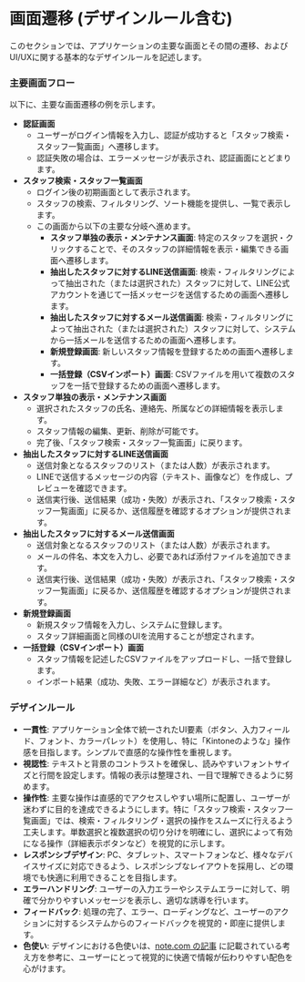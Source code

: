 # 画面遷移 (デザインルール含む)

このセクションでは、アプリケーションの主要な画面とその間の遷移、およびUI/UXに関する基本的なデザインルールを記述します。

### 主要画面フロー

以下に、主要な画面遷移の例を示します。

* **認証画面**
    * ユーザーがログイン情報を入力し、認証が成功すると「スタッフ検索・スタッフ一覧画面」へ遷移します。
    * 認証失敗の場合は、エラーメッセージが表示され、認証画面にとどまります。
* **スタッフ検索・スタッフ一覧画面**
    * ログイン後の初期画面として表示されます。
    * スタッフの検索、フィルタリング、ソート機能を提供し、一覧で表示します。
    * この画面から以下の主要な分岐へ進めます。
        * **スタッフ単独の表示・メンテナンス画面**: 特定のスタッフを選択・クリックすることで、そのスタッフの詳細情報を表示・編集できる画面へ遷移します。
        * **抽出したスタッフに対するLINE送信画面**: 検索・フィルタリングによって抽出された（または選択された）スタッフに対して、LINE公式アカウントを通じて一括メッセージを送信するための画面へ遷移します。
        * **抽出したスタッフに対するメール送信画面**: 検索・フィルタリングによって抽出された（または選択された）スタッフに対して、システムから一括メールを送信するための画面へ遷移します。
        * **新規登録画面**: 新しいスタッフ情報を登録するための画面へ遷移します。
        * **一括登録（CSVインポート）画面**: CSVファイルを用いて複数のスタッフを一括で登録するための画面へ遷移します。
* **スタッフ単独の表示・メンテナンス画面**
    * 選択されたスタッフの氏名、連絡先、所属などの詳細情報を表示します。
    * スタッフ情報の編集、更新、削除が可能です。
    * 完了後、「スタッフ検索・スタッフ一覧画面」に戻ります。
* **抽出したスタッフに対するLINE送信画面**
    * 送信対象となるスタッフのリスト（または人数）が表示されます。
    * LINEで送信するメッセージの内容（テキスト、画像など）を作成し、プレビューを確認できます。
    * 送信実行後、送信結果（成功・失敗）が表示され、「スタッフ検索・スタッフ一覧画面」に戻るか、送信履歴を確認するオプションが提供されます。
* **抽出したスタッフに対するメール送信画面**
    * 送信対象となるスタッフのリスト（または人数）が表示されます。
    * メールの件名、本文を入力し、必要であれば添付ファイルを追加できます。
    * 送信実行後、送信結果（成功・失敗）が表示され、「スタッフ検索・スタッフ一覧画面」に戻るか、送信履歴を確認するオプションが提供されます。
* **新規登録画面**
    * 新規スタッフ情報を入力し、システムに登録します。
    * スタッフ詳細画面と同様のUIを流用することが想定されます。
* **一括登録（CSVインポート）画面**
    * スタッフ情報を記述したCSVファイルをアップロードし、一括で登録します。
    * インポート結果（成功、失敗、エラー詳細など）が表示されます。

### デザインルール

* **一貫性**: アプリケーション全体で統一されたUI要素（ボタン、入力フィールド、フォント、カラーパレット）を使用し、特に「Kintoneのような」操作感を目指します。シンプルで直感的な操作性を重視します。
* **視認性**: テキストと背景のコントラストを確保し、読みやすいフォントサイズと行間を設定します。情報の表示は整理され、一目で理解できるように努めます。
* **操作性**: 主要な操作は直感的でアクセスしやすい場所に配置し、ユーザーが迷わずに目的を達成できるようにします。特に「スタッフ検索・スタッフ一覧画面」では、検索・フィルタリング・選択の操作をスムーズに行えるよう工夫します。単数選択と複数選択の切り分けを明確にし、選択によって有効になる操作（詳細表示ボタンなど）を視覚的に示します。
* **レスポンシブデザイン**: PC、タブレット、スマートフォンなど、様々なデバイスサイズに対応できるよう、レスポンシブなレイアウトを採用し、どの環境でも快適に利用できることを目指します。
* **エラーハンドリング**: ユーザーの入力エラーやシステムエラーに対して、明確で分かりやすいメッセージを表示し、適切な誘導を行います。
* **フィードバック**: 処理の完了、エラー、ローディングなど、ユーザーのアクションに対するシステムからのフィードバックを視覚的・即座に提供します。
* **色使い**: デザインにおける色使いは、[note.com の記事](https://note.com/ash/n/n82b11075119a) に記載されている考え方を参考に、ユーザーにとって視覚的に快適で情報が伝わりやすい配色を心がけます。
